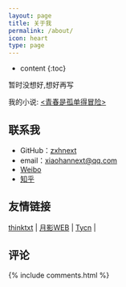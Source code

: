 ```yaml
---
layout: page
title: 关于我
permalink: /about/
icon: heart
type: page
---
```


* content
{:toc}

暂时没想好,想好再写  

我的小说: [<青春是孤单得冒险>](http://yunqi.qq.com/bk/lmqc/AGkEMV1jVjEAPlRhATQBZw-l.html)
## 联系我

* GitHub：[zxhnext](https://github.com/zxhnext)
* email：xiaohannext@qq.com
* [Weibo](http://weibo.com/zxhnext)
* [知乎](https://www.zhihu.com/people/zxhnext)



## 友情链接

[thinktxt](https://www.thinktxt.com) \|  [月影WEB](http://www.yydpt.com) \| [Tycn](https://www.tycn.me/about/) \|

## 评论

{% include comments.html %}
